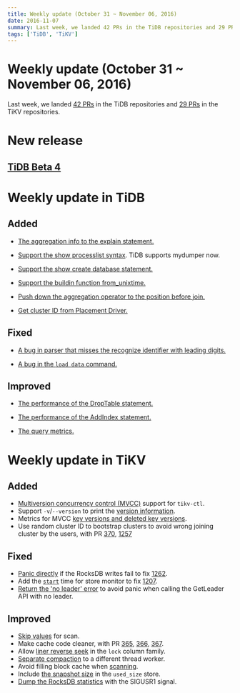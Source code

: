 ```yaml
---
title: Weekly update (October 31 ~ November 06, 2016)
date: 2016-11-07
summary: Last week, we landed 42 PRs in the TiDB repositories and 29 PRs in the TiKV repositories.
tags: ['TiDB', 'TiKV']
---
```


# Weekly update (October 31 ~ November 06, 2016)

Last week, we landed [42 PRs](https://github.com/pingcap/tidb/pulls?utf8=%E2%9C%93&q=is%3Apr%20is%3Amerged%20merged%3A2016-10-31..2016-11-06%20) in the TiDB repositories and [29 PRs](https://github.com/search?utf8=%E2%9C%93&q=repo%3Apingcap%2Ftikv+repo%3Apingcap%2Fpd+is%3Apr+is%3Amerged+merged%3A2016-10-30..2016-11-05&type=Issues&ref=searchresults) in the TiKV repositories.

# New release

## [TiDB Beta 4](https://github.com/pingcap/tidb/releases/tag/beta4)

# Weekly update in TiDB

## Added

+ [The aggregation info to the explain statement.](https://github.com/pingcap/tidb/pull/1901)

+ [Support the show processlist syntax](https://github.com/pingcap/tidb/pull/1907). TiDB supports mydumper now.

+ [Support the show create database statement.](https://github.com/pingcap/tidb/pull/1911)

+ [Support the buildin function from_unixtime.](https://github.com/pingcap/tidb/pull/1929)

+ [Push down the aggregation operator to the position before join.](https://github.com/pingcap/tidb/pull/1899)

+ [Get cluster ID from Placement Driver.](https://github.com/pingcap/tidb/pull/1931)

## Fixed

+ [A bug in parser that misses the recognize identifier with leading digits.](https://github.com/pingcap/tidb/pull/1887)

+ [A bug in the `load data` command. ](https://github.com/pingcap/tidb/pull/1953)

## Improved

+ [The performance of the DropTable statement.](https://github.com/pingcap/tidb/pull/1888)

+ [The performance of the AddIndex statement.](https://github.com/pingcap/tidb/pull/1916)

+ [The query metrics.](https://github.com/pingcap/tidb/pull/1957) 

# Weekly update in TiKV

## Added

+ [Multiversion concurrency control (MVCC)](https://github.com/pingcap/tikv/pull/1196) support for `tikv-ctl`. 
+ Support `-v`/`--version` to print the [version information](https://github.com/pingcap/pd/pull/369).
+ Metrics for MVCC [key versions and deleted key versions](https://github.com/pingcap/tikv/pull/1248).
+ Use random cluster ID to bootstrap clusters to avoid wrong joining cluster by the users, with PR [370](https://github.com/pingcap/pd/pull/370), [1257](https://github.com/pingcap/tikv/pull/1257)

## Fixed

+ [Panic directly](https://github.com/pingcap/tikv/pull/1266) if the RocksDB writes fail to fix [1262](https://github.com/pingcap/tikv/issues/1262).
+ Add the [`start`](https://github.com/pingcap/pd/pull/375) time for store monitor to fix [1207](https://github.com/pingcap/tikv/issues/1207).
+ [Return the 'no leader' error](https://github.com/pingcap/pd/pull/376/files) to avoid panic when calling the GetLeader API with no leader.

## Improved

+ [Skip values](https://github.com/pingcap/tikv/pull/1218) for scan. 
+ Make cache code cleaner, with PR [365](https://github.com/pingcap/pd/pull/365), [366](https://github.com/pingcap/pd/pull/366), [367](https://github.com/pingcap/pd/pull/367).
+ Allow [liner reverse seek](https://github.com/pingcap/tikv/pull/1233) in the `lock` column family.
+ [Separate compaction](https://github.com/pingcap/tikv/pull/1242) to a different thread worker.
+ Avoid filling block cache when [scanning](https://github.com/pingcap/tikv/pull/1251).
+ Include [the snapshot size](https://github.com/pingcap/tikv/pull/1252) in the `used_size` store.
+ [Dump the RocksDB statistics](https://github.com/pingcap/tikv/pull/1254) with the SIGUSR1 signal.
